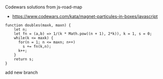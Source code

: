 Codewars solutions from js-road-map
* https://www.codewars.com/kata/magnet-particules-in-boxes/javascript
```
function doubles(maxk, maxn) {
    let n;
    let fn = (a,b) => 1/(k * Math.pow((n + 1), 2*k)), k = 1, s = 0;
    while(k <= maxk) {
      for(n = 1; n <= maxn; n++)
        s += fn(k,n);
      k++;
    }
    return s;
}
```
add new branch
